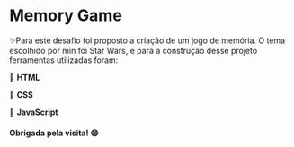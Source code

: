 # Memory Game

✨Para este desafio foi proposto a criação de um jogo de memória. O tema escolhido por min foi Star Wars, e para a construção desse projeto ferramentas utilizadas foram:

🔹 <b> HTML </b>

🔹 <b> CSS </b>

🔹 <b> JavaScript </b>

#### Obrigada pela visita! 😄
